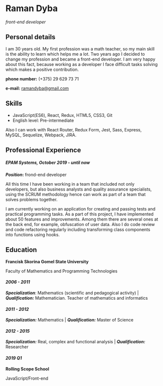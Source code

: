 # Raman Dyba
*front-end developer*


## Personal details

I am 30 years old. My first profession was a math teacher, so my main skill is the ability to learn which helps me a lot.
Two years ago I decided to change my profession and became a front-end developer. 
I am very happy about this fact, because working as a developer I face difficult tasks solving which makes a positive contribution.

**phone number:** (+375) 29 629 73 71

**e-mail:** [ramandyba@gmail.com](ramandyba@gmail.com)  


## Skills

  * JavaScript(ES6), React, Redux, HTML5, CSS3, Git
  * English level: Pre-intermediate
  
Also I can work with React Router, Redux Form, Jest, Sass, Express, MySQL, Sequelize, Webpack, JIRA.


## Professional Experience

##### EPAM Systems, *October 2019 - until now* 

**_Position_:** frond-end developer

All this time I have been working in a team that included not only developers, 
but also business analysts and quality assurance specialists, 
using the SCRUM methodology hence can work as part of a team that solves problems together.

I am currently working on an application for creating and passing tests and practical programming tasks. 
As a part of this project, I have implemented about 50 features and improvements. 
Among them there are several ones at the back end, for example, obfuscation of user data.
Also I do code review and code refactoring regularly including transforming class components into functions using hooks.

## Education

**Francisk Skorina Gomel State University**

Faculty of Mathematics and Programming Technologies
    
#### *2006 - 2011*

**_Specialization_**: Mathematics (scientific and pedagogical activity) | **_Qualification:_** Mathematician. Teacher of mathematics and informatics

#### *2011 - 2012*

**_Specialization:_** Mathematics | **_Qualification:_** Master of Science

#### *2012 - 2015*

**_Specialization:_** Real, complex and functional analysis | **_Qualification:_** Researcher

#### *2019 Q1*

**Rolling Scope School**

JavaScript/Front-end
